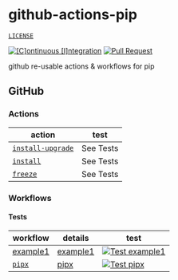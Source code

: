 # github-actions-pip

[`LICENSE`](./LICENSE)

[![[C]ontinuous [I]ntegration](https://github.com/percebus/github-actions-pip/actions/workflows/always.yml/badge.svg)](https://github.com/percebus/github-actions-pip/actions/workflows/always.yml) [![Pull Request](https://github.com/percebus/github-actions-pip/actions/workflows/pull_request.yml/badge.svg?event=pull_request)](https://github.com/percebus/github-actions-pip/actions/workflows/pull_request.yml)

github re-usable actions &amp; workflows for pip

## GitHub

### Actions

| action                                                 | test      |
| ------------------------------------------------------ | --------- |
| [`install-upgrade`](./.github/actions/install-upgrade) | See Tests |
| [`install`](./.github/actions/install)                 | See Tests |
| [`freeze`](./.github/actions/freeze)                   | See Tests |

### Workflows

#### Tests

| workflow                                           | details                                | test                                                                                                                                                                                                   |
| -------------------------------------------------- | -------------------------------------- | ------------------------------------------------------------------------------------------------------------------------------------------------------------------------------------------------------ |
| [example1](./.github/workflows/test__example1.yml) | [example1](./assets/examples/example1) | [![Test example1](https://github.com/percebus/github-actions-pip/actions/workflows/test__example1.yml/badge.svg)](https://github.com/percebus/github-actions-pip/actions/workflows/test__example1.yml) |
| [`pipx`](./.github/workflows/test__pipx.yml)       | [pipx](./assets/examples/pipx)         | [![Test pipx](https://github.com/percebus/github-actions-pip/actions/workflows/test__pipx.yml/badge.svg)](https://github.com/percebus/github-actions-pip/actions/workflows/test__pipx.yml)             |
